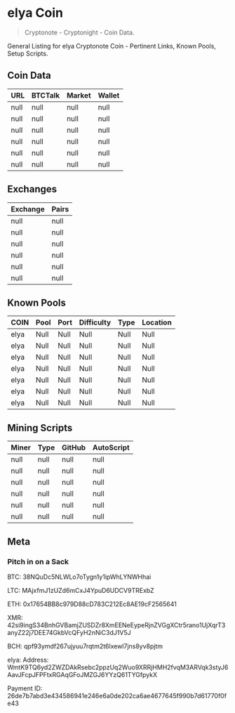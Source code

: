 # elya Coin 
> Cryptonote - Cryptonight - Coin Data.

General Listing for elya Cryptonote Coin - Pertinent Links, Known Pools, Setup Scripts.

## Coin Data

|  **URL** | **BTCTalk** | **Market** | **Wallet** |
|  ------ | ------ | ------ | ------ |
|  null | null | null | null |
|  null | null | null | null |
|  null | null | null | null |
|  null | null | null | null |
|  null | null | null | null |
|  null | null | null | null |


## Exchanges

|  **Exchange** | **Pairs** |
|  ------ | ------ |
|  null | null |
|  null | null |
|  null | null |
|  null | null |
|  null | null |
|  null | null |


## Known Pools

|  **COIN** | **Pool** | **Port** | **Difficulty** | **Type** | **Location** |
|  ------ | ------ | ------ | ------ | ------ | ------ |
|  elya | Null | Null | Null | Null | Null |
|  elya | Null | Null | Null | Null | Null |
|  elya | Null | Null | Null | Null | Null |
|  elya | Null | Null | Null | Null | Null |
|  elya | Null | Null | Null | Null | Null |
|  elya | Null | Null | Null | Null | Null |
|  elya | Null | Null | Null | Null | Null |


## Mining Scripts

|  **Miner** | **Type** | **GitHub** | **AutoScript** |
|  ------ | ------ | ------ | ------ |
|  null | null | null | null |
|  null | null | null | null |
|  null | null | null | null |
|  null | null | null | null |
|  null | null | null | null |
|  null | null | null | null |


## Meta




### Pitch in on a Sack
BTC: 38NQuDc5NLWLo7oTygn1y1ipWhLYNWHhai

LTC: MAjxfmJ1zUZd6mCxJ4YpuD6UDCV9TRExbZ

ETH: 0x17654BB8c979D88cD783C212Ec8AE19cF2565641

XMR: 42si9ingS34BnhGVBamjZUSDZr8XmEENeEypeRjnZVGgXCtr5rano1UjXqrT3anyZ22j7DEE74GkbVcQFyH2nNiC3dJ1V5J

BCH: qpf93ymdf267ujyuu7rqtm2t6lxewl7jns8yv8pjtm

elya: Address: WmtK9TQ6yd2ZWZDAkRsebc2ppzUq2Wuo9XRRjHMH2fvqM3ARVqk3styJ6AavJFcpJFPFtxRGAqGFoJMZGJ6YYzQ61TYGfpykX

Payment ID: 26de7b7abd3e434586941e246e6a0de202ca6ae4677645f990b7d61770f0fe43

		
		
